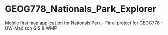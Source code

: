 # GEOG778_Nationals_Park_Explorer
Mobile first map application for Nationals Park - Final project for GEOG778 -  UW-Madison GIS &amp; WMP
